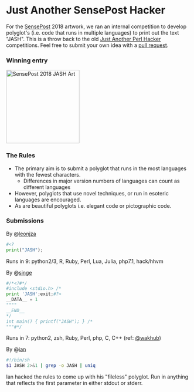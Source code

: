 # Just Another SensePost Hacker

For the [SensePost](https://sensepost.com/) 2018 artwork, we ran an internal competition to develop polyglot's (i.e. code that runs in multiple languages) to print out the text "JASH". This is a throw back to the old [Just Another Perl Hacker](https://en.wikipedia.org/wiki/Just_another_Perl_hacker) competitions. Feel free to submit your own idea with a [pull request](https://github.com/sensepost/jash.sh/compare).

### Winning entry

<a href="https://github.com/sensepost/jash.sh/blob/master/images/jash.png"><img src="https://raw.githubusercontent.com/sensepost/jash.sh/master/images/jash.png" align="center" height="200" width="200" alt="SensePost 2018 JASH Art" /></a>

### The Rules

* The primary aim is to submit a polyglot that runs in the most languages with the fewest characters.
  * Differences in major version numbers of languages can count as different languages
* However, polyglots that use novel techniques, or run in esoteric languages are encouraged.
* As are beautiful polyglots i.e. elegant code or pictographic code.

### Submissions

By @[leonjza](https://github.com/sensepost/jash.sh/blob/master/polyglots/leonjza)
```python
#<?
print("JASH");
```
Runs in 9: python2/3, R, Ruby, Perl, Lua, Julia, php7.1, hack/hhvm

By @[singe](https://github.com/sensepost/jash.sh/blob/master/polyglots/singe)
```python
#/*<?#*/
#include <stdio.h> /*
print 'JASH';exit;#?>
__DATA__ = 1
""""
__END__
*/
int main() { printf("JASH"); } /*
"""#*/
```
Runs in 7: python2, zsh, Ruby, Perl, php, C, C++
(ref: [@wakhub](https://gist.github.com/wakhub/2520108))

By @[ian](https://github.com/sensepost/jash.sh/blob/master/polyglots/ian)
```bash
#!/bin/sh
$1 JASH 2>&1 | grep -o JASH | uniq
```
Ian hacked the rules to come up with his "fileless" polyglot. Run in anything that reflects the first parameter in either stdout or stderr.
